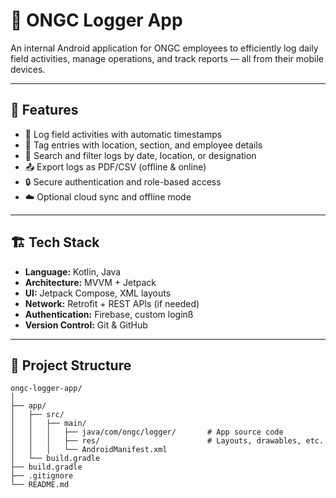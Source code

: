 # 📱 ONGC Logger App

An internal Android application for ONGC employees to efficiently log daily field activities, manage operations, and track reports — all from their mobile devices.

---

## 🚀 Features

- 📝 Log field activities with automatic timestamps  
- 📍 Tag entries with location, section, and employee details  
- 🔎 Search and filter logs by date, location, or designation  
- 📤 Export logs as PDF/CSV (offline & online)  
- 🔒 Secure authentication and role-based access  
- ☁️ Optional cloud sync and offline mode

---

## 🏗️ Tech Stack
- **Language:** Kotlin, Java  
- **Architecture:** MVVM + Jetpack  
- **UI:** Jetpack Compose, XML layouts
- **Network:** Retrofit + REST APIs (if needed)  
- **Authentication:** Firebase, custom loginß  
- **Version Control:** Git & GitHub

---

## 📂 Project Structure

```plaintext
ongc-logger-app/
│
├── app/
│   ├── src/
│   │   ├── main/
│   │   │   ├── java/com/ongc/logger/       # App source code
│   │   │   ├── res/                        # Layouts, drawables, etc.
│   │   │   └── AndroidManifest.xml
│   └── build.gradle
├── build.gradle
├── .gitignore
└── README.md
